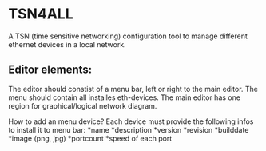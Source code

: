 # TSN4ALL
A TSN (time sensitive networking) configuration tool to manage different ethernet devices in a local network.

  ## Editor elements:
  The editor should constist of a menu bar, left or right to the main editor. The menu should contain all installes eth-devices.
  The main editor has one region for graphical/logical network diagram.
  
  How to add an menu device?
  Each device must provide the following infos to install it to menu bar:
  *name
  *description
  *version
  *revision
  *builddate
  *image (png, jpg)
  *portcount
  *speed of each port
  
  

